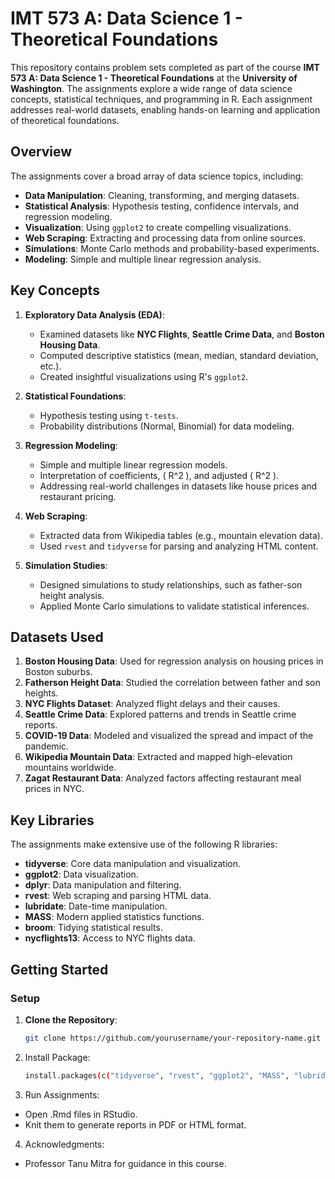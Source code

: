 # IMT 573 A: Data Science 1 - Theoretical Foundations

This repository contains problem sets completed as part of the course **IMT 573 A: Data Science 1 - Theoretical Foundations** at the **University of Washington**. The assignments explore a wide range of data science concepts, statistical techniques, and programming in R. Each assignment addresses real-world datasets, enabling hands-on learning and application of theoretical foundations.

## Overview

The assignments cover a broad array of data science topics, including:

- **Data Manipulation**: Cleaning, transforming, and merging datasets.
- **Statistical Analysis**: Hypothesis testing, confidence intervals, and regression modeling.
- **Visualization**: Using `ggplot2` to create compelling visualizations.
- **Web Scraping**: Extracting and processing data from online sources.
- **Simulations**: Monte Carlo methods and probability-based experiments.
- **Modeling**: Simple and multiple linear regression analysis.

## Key Concepts

1. **Exploratory Data Analysis (EDA)**:
   - Examined datasets like **NYC Flights**, **Seattle Crime Data**, and **Boston Housing Data**.
   - Computed descriptive statistics (mean, median, standard deviation, etc.).
   - Created insightful visualizations using R's `ggplot2`.

2. **Statistical Foundations**:
   - Hypothesis testing using `t-tests`.
   - Probability distributions (Normal, Binomial) for data modeling.

3. **Regression Modeling**:
   - Simple and multiple linear regression models.
   - Interpretation of coefficients, \( R^2 \), and adjusted \( R^2 \).
   - Addressing real-world challenges in datasets like house prices and restaurant pricing.

4. **Web Scraping**:
   - Extracted data from Wikipedia tables (e.g., mountain elevation data).
   - Used `rvest` and `tidyverse` for parsing and analyzing HTML content.

5. **Simulation Studies**:
   - Designed simulations to study relationships, such as father-son height analysis.
   - Applied Monte Carlo simulations to validate statistical inferences.

## Datasets Used

1. **Boston Housing Data**: Used for regression analysis on housing prices in Boston suburbs.
2. **Fatherson Height Data**: Studied the correlation between father and son heights.
3. **NYC Flights Dataset**: Analyzed flight delays and their causes.
4. **Seattle Crime Data**: Explored patterns and trends in Seattle crime reports.
5. **COVID-19 Data**: Modeled and visualized the spread and impact of the pandemic.
6. **Wikipedia Mountain Data**: Extracted and mapped high-elevation mountains worldwide.
7. **Zagat Restaurant Data**: Analyzed factors affecting restaurant meal prices in NYC.

## Key Libraries

The assignments make extensive use of the following R libraries:

- **tidyverse**: Core data manipulation and visualization.
- **ggplot2**: Data visualization.
- **dplyr**: Data manipulation and filtering.
- **rvest**: Web scraping and parsing HTML data.
- **lubridate**: Date-time manipulation.
- **MASS**: Modern applied statistics functions.
- **broom**: Tidying statistical results.
- **nycflights13**: Access to NYC flights data.

## Getting Started

### Setup

1. **Clone the Repository**:

   ```bash
   git clone https://github.com/yourusername/your-repository-name.git

2. Install Package:

   ```bash
   install.packages(c("tidyverse", "rvest", "ggplot2", "MASS", "lubridate"))

3. Run Assignments:

  -  Open .Rmd files in RStudio.
  -  Knit them to generate reports in PDF or HTML format.

4. Acknowledgments:
 - Professor Tanu Mitra for guidance in this course.

